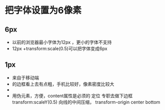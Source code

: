 # 把字体设置为6像素

## 6px
- 以前的浏览器最小字体为12px ，更小的字体不支持
- 12px +transform:scale(0.5)可以把字体变成6px

## 1px 
- 来自于移动端
- 的边框看上去有点粗，手机比较好，像素密度比较大
- 
- 用伪元素，方便，content属性是必须的
  定位 专职去做下边框
  transform:scaleY(0.5) 向线的中间压缩，
  transform-origin center bottom 